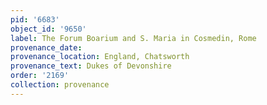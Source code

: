 ```yaml
---
pid: '6683'
object_id: '9650'
label: The Forum Boarium and S. Maria in Cosmedin, Rome
provenance_date:
provenance_location: England, Chatsworth
provenance_text: Dukes of Devonshire
order: '2169'
collection: provenance
---
```

